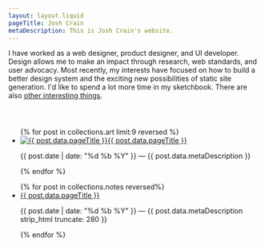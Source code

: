 ```yaml
---
layout: layout.liquid
pageTitle: Josh Crain
metaDescription: This is Josh Crain's website.
---
```

<p class="text--larger" style="margin-bottom:2em;"><span class="dropcap">I</span> have worked as a web designer, product designer, and UI developer. Design allows me to make an impact through research, web standards, and user advocacy. Most recently, my interests have focused on how to build a better design system and the exciting new possibilities of static site generation. I'd like to spend a lot more time in my sketchbook. There are also <a href="/notes/other-interesting-things/">other interesting things</a>.</p>
<ul class="flex--articles flex--articles--3 pull--both" style="padding-top:2em;">
{% for post in collections.art limit:9 reversed %}
<li>    
    <a href="{{ post.url }}" class="text--larger"><img src="{{post.data.metaImage}}" alt="{{ post.data.pageTitle }}">{{ post.data.pageTitle }}</a>
    <p><span class="text--secondary small-caps">{{ post.date | date: "%d %b %Y" }}</span> &mdash; {{ post.data.metaDescription }}</p>
</li>
{% endfor %} 
</ul>

<ul class="list--articles">
{% for post in collections.notes reversed%}
<li>    
    <a href="{{ post.url }}" class="text--larger">{{ post.data.pageTitle }}</a>
    <p><span class="text--secondary small-caps">{{ post.date | date: "%d %b %Y" }}</span> &mdash; {{ post.data.metaDescription strip_html truncate: 280 }}</p>
</li>
{% endfor %} 
</ul>